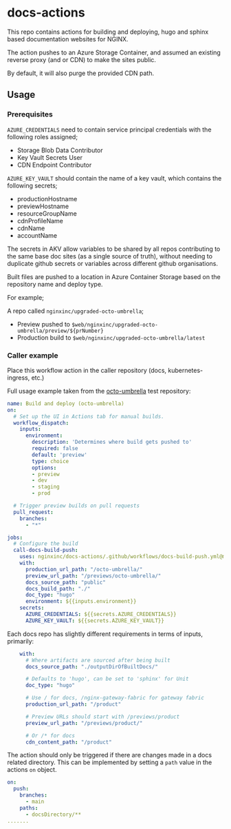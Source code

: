 # docs-actions

This repo contains actions for building and deploying, hugo and sphinx based documentation websites for NGINX.

The action pushes to an Azure Storage Container, and assumed an existing reverse proxy (and or CDN) to make the sites public.

By default, it will also purge the provided CDN path.

## Usage

### Prerequisites
`AZURE_CREDENTIALS` need to contain service principal credentials with the following roles assigned;
- Storage Blob Data Contributor
- Key Vault Secrets User
- CDN Endpoint Contributor

`AZURE_KEY_VAULT` should contain the name of a key vault, which contains the following secrets;
- productionHostname
- previewHostname
- resourceGroupName
- cdnProfileName
- cdnName
- accountName

The secrets in AKV allow variables to be shared by all repos contributing to the same base doc sites (as a single source of truth), 
without needing to duplicate github secrets or variables across different github organisations.

Built files are pushed to a location in Azure Container Storage based on the repository name and deploy type.

For example;

A repo called `nginxinc/upgraded-octo-umbrella`;
- Preview pushed to `$web/nginxinc/upgraded-octo-umbrella/preview/${prNumber}`
- Production build to `$web/nginxinc/upgraded-octo-umbrella/latest`


### Caller example

Place this workflow action in the caller repository (docs, kubernetes-ingress, etc.)

Full usage example taken from the [octo-umbrella](https://github.com/nginxinc/upgraded-octo-umbrella/) test repository:
``` yml
name: Build and deploy (octo-umbrella)
on:
  # Set up the UI in Actions tab for manual builds.
  workflow_dispatch:
    inputs:
      environment:
        description: 'Determines where build gets pushed to'
        required: false
        default: 'preview'
        type: choice
        options:
        - preview
        - dev
        - staging
        - prod

  # Trigger preview builds on pull requests
  pull_request:
    branches:
      - "*"

jobs:
  # Configure the build
  call-docs-build-push:
    uses: nginxinc/docs-actions/.github/workflows/docs-build-push.yml@main
    with:
      production_url_path: "/octo-umbrella/"
      preview_url_path: "/previews/octo-umbrella/"
      docs_source_path: "public"
      docs_build_path: "./"
      doc_type: "hugo"
      environment: ${{inputs.environment}}
    secrets:
      AZURE_CREDENTIALS: ${{secrets.AZURE_CREDENTIALS}}
      AZURE_KEY_VAULT: ${{secrets.AZURE_KEY_VAULT}}
```

Each docs repo has slightly different requirements in terms of inputs, primarily:
```yml
    with:
      # Where artifacts are sourced after being built
      docs_source_path: "./outputDirOfBuiltDocs/"

      # Defaults to 'hugo', can be set to 'sphinx' for Unit
      doc_type: "hugo"

      # Use / for docs, /nginx-gateway-fabric for gateway fabric
      production_url_path: "/product"

      # Preview URLs should start with /previews/product
      preview_url_path: "/previews/product/"

      # Or /* for docs
      cdn_content_path: "/product"
```
The action should only be triggered if there are changes made in a docs related directory. This can be implemented by setting a `path` value in the actions `on` object.
```yml
on:
  push:
    branches:
      - main
    paths:
      - docsDirectory/**
.......
